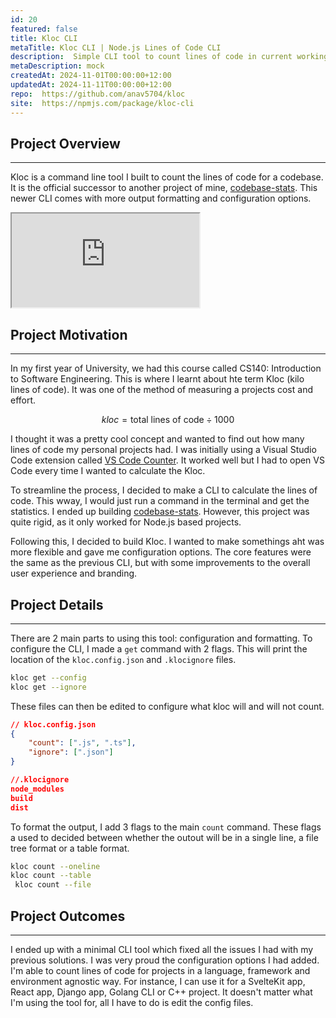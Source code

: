 ```yaml
---
id: 20
featured: false
title: Kloc CLI
metaTitle: Kloc CLI | Node.js Lines of Code CLI
description:  Simple CLI tool to count lines of code in current working directory.
metaDescription: mock
createdAt: 2024-11-01T00:00:00+12:00
updatedAt: 2024-11-11T00:00:00+12:00
repo:  https://github.com/anav5704/kloc
site:  https://npmjs.com/package/kloc-cli 
---
```


## Project Overview

---

Kloc is a command line tool I built to count the lines of code for a codebase. It is the official successor to another project of mine, [codebase-stats](https://github.com/anav5704/codebase-stats). This newer CLI comes with more output formatting and configuration options.

<iframe allowfullscreen src="https://www.youtube.com/embed/ac_zoq3HYt0"></iframe>

## Project Motivation

---

In my first year of University, we had this course called CS140: Introduction to Software Engineering. This is where I learnt about hte term Kloc (kilo lines of code). It was one of the method of measuring a projects cost and effort. 

```math
kloc = \text{total lines of code} \div 1000
```

I thought it was a pretty cool concept and wanted to find out how many lines of code my personal projects had. I was initially using a Visual Studio Code extension called [VS Code Counter](https://marketplace.visualstudio.com/items?itemName=uctakeoff.vscode-counter). It worked well but I had to open VS Code every time I wanted to calculate the Kloc.

To streamline the process, I decided to make a CLI to calculate the lines of code. This wway, I would just run a command in the terminal and get the statistics. I ended up building [codebase-stats](https://github.com/anav5704/codebase-stats). However, this project was quite rigid, as it only worked for Node.js based projects.

Following this, I decided to build Kloc. I wanted to make somethings aht was more flexible and gave me configuration options. The core features were the same as the previous CLI, but with some improvements to the overall user experience and branding.


## Project Details

---

There are 2 main parts to using this tool: configuration and formatting. To configure the CLI, I made a `get` command with 2 flags. This will print the location of the `kloc.config.json` and `.klocignore` files.
```sh
kloc get --config
kloc get --ignore
```

These files can then be edited to configure what kloc will and will not count.

```json
// kloc.config.json 
{
    "count": [".js", ".ts"],
    "ignore": [".json"]
}

//.klocignore
node_modules
build
dist
```

To format the output, I add 3 flags to the main `count` command. These flags a used to decided between whether the outout will be in a single line, a file tree format or a table format.

```sh
kloc count --oneline
kloc count --table
 kloc count --file
```

## Project Outcomes

---

I ended up with a minimal CLI tool which fixed all the issues I had with my previous solutions. I was very proud the configuration options I had added. I'm able to count lines of code for projects in a language, framework and environment agnostic way. For instance, I can use it for a SvelteKit app, React app, Django app, Golang CLI or C++ project. It doesn't matter what I'm using the tool for, all I have to do is edit the config files.